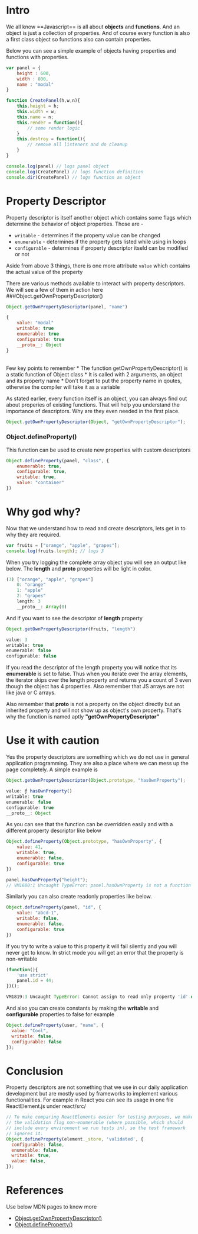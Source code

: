 # Intro
We all know ==Javascript== is all about **objects** and **functions**. And an object is just a collection of properties. And of course every function is also a first class object so functions also can contain properties.

Below you can see a simple example of objects having properties and functions with properties.

``` javascript
var panel = {
    height : 600,
    width : 800,
    name : "modal"
}

function CreatePanel(h,w,n){
    this.height = h;
    this.width = w;
    this.name = n;
    this.render = function(){
        // some render logic
    }
    this.destroy = function(){
        // remove all listeners and do cleanup
    }
}

console.log(panel) // logs panel object
console.log(CreatePanel) // logs function definition
console.dir(CreatePanel) // logs function as object 
```

# Property Descriptor

Property descriptor is itself another object which contains some flags which determine the behavior of object properties. Those are - 
* `writable` - determines if the property value can be changed
* `enumerable` - determines if the property gets listed while using in loops
* `configurable` - determines if property descriptor itseld can be modified or not

Aside from above 3 things, there is one more attribute `value` which contains the actual value of the property

There are various methods available to interact with property descriptors. We will see a few of them in action here
###Object.getOwnPropertyDescriptor()

``` javascript
Object.getOwnPropertyDescriptor(panel, "name")
```

``` javascript
{
    value: "modal"
    writable: true
    enumerable: true
    configurable: true
    __proto__: Object
}
```
<br/>
Few key points to remember 
* The function getOwnPropertyDescriptor() is a static function of Object class
* It is called with 2 arguments, an object and its property name
* Don't forget to put the property name in qoutes, otherwise the compiler will take it as a variable

As stated earlier, every function itself is an object, you can always find out about properies of existing functions. That will help you understand the importance of descriptors. Why are they even needed in the first place.
``` javascript
Object.getOwnPropertyDescriptor(Object, "getOwnPropertyDescriptor");
```

### Object.defineProperty()
This function can be used to create new properties with custom descriptors
``` javascript
Object.defineProperty(panel, "class", {
    enumerable: true,
    configurable: true,
    writable: true,
    value: "container"
})
```

# Why god why?
Now that we understand how to read and create descriptors, lets get in to why they are required.

``` javascript
var fruits = ["orange", "apple", "grapes"];
console.log(fruits.length); // logs 3
```

When you try logging the complete array object you will see an output like below. The **length** and __proto__ properties will be light in color.
``` javascript
(3) ["orange", "apple", "grapes"]
    0: "orange"
    1: "apple"
    2: "grapes"
    length: 3
    __proto__: Array(0)
```

And if you want to see the descriptor of **length** property
``` javascript
Object.getOwnPropertyDescriptor(fruits, "length")
```

``` javascript
value: 3
writable: true
enumerable: false
configurable: false
```
If you read the descriptor of the length property you will notice that its **enumerable** is set to false. Thus when you iterate over the array elements, the iterator skips over the length property and returns you a count of 3 even though the object has 4 properties. Also remember that JS arrays are not like java or C arrays. 

Also remember that __proto__ is not a property on the object directly but an inherited property and will not show up as object's own property. That's why the function is named aptly **"getOwnPropertyDescriptor"**

# Use it with caution
Yes the property descriptors are something which we do not use in general application programming. They are also a place where we can mess up the page completely. A simple example is 

``` javascript
Object.getOwnPropertyDescriptor(Object.prototype, "hasOwnProperty");
```
``` javascript
value: ƒ hasOwnProperty()
writable: true
enumerable: false
configurable: true
__proto__: Object
```
As you can see that the function can be overridden easily and with a different property descriptor like below
``` javascript
Object.defineProperty(Object.prototype, "hasOwnProperty", {
    value: 41,
    writable: true,
    enumerable: false,
    configurable: true 
})
```
``` javascript
panel.hasOwnProperty("height");
// VM1680:1 Uncaught TypeError: panel.hasOwnProperty is not a function
```

Similarly you can also create readonly properties like below.
``` javascript
Object.defineProperty(panel, "id", {
    value: "abcd-1",
    writable: false,
    enumerable: false,
    configurable: true 
})
```
If you try to write a value to this property it will fail silently and you will never get to know. In strict mode you will get an error that the property is non-writable
```javascript
(function(){
    'use strict'
    panel.id = 44;
})();
```
```javascript
VM1819:3 Uncaught TypeError: Cannot assign to read only property 'id' of object '#<Object>'
```

And also you can create constants by making the **writable** and **configurable** properties to false for example
``` javascript
Object.defineProperty(user, "name", {
  value: "Cool",
  writable: false,
  configurable: false
});
```

# Conclusion
Property descriptors are not something that we use in our daily application development but are mostly used by frameworks to implement various functionalities. For example in React you can see its usage in one file ReactElement.js under react/src/

``` javascript
// To make comparing ReactElements easier for testing purposes, we make
// the validation flag non-enumerable (where possible, which should
// include every environment we run tests in), so the test framework
// ignores it.
Object.defineProperty(element._store, 'validated', {
  configurable: false,
  enumerable: false,
  writable: true,
  value: false,
});
```

# References 
Use below MDN pages to know more
* [Object.getOwnPropertyDescriptor()](https://developer.mozilla.org/en-US/docs/Web/JavaScript/Reference/Global_Objects/Object/getOwnPropertyDescriptor)
* [Object.defineProperty()](https://developer.mozilla.org/en-US/docs/Web/JavaScript/Reference/Global_Objects/Object/defineProperty)
